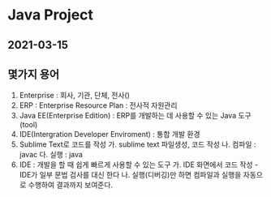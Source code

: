 # Java Project
## 2021-03-15

## 몇가지 용어
1. Enterprise : 회사, 기관, 단체, 전사()
2. ERP : Enterprise Resource Plan : 전사적 자원관리
3. Java EE(Enterprise Edition) : ERP를 개발하는 데 사용할 수 있는 Java 도구(tool)
4. IDE(Intergration Developer Enviroment) : 통합 개발 환경
5. Sublime Text로 코드를 작성
	가. sublime text 파일생성, 코드 작성
	나. 컴파일 : javac
	다. 실행 : java
6. IDE : 개발을 할 때 쉽게 빠르게 사용할 수 있는 도구
	가. IDE 화면에서 코드 작성
		- IDE가 일부 문법 검사를 대신 한다
	나. 실행(디버깅)만 하면 컴파일과 실행을 자동으로 수행하여 결과까지 보여준다.

	